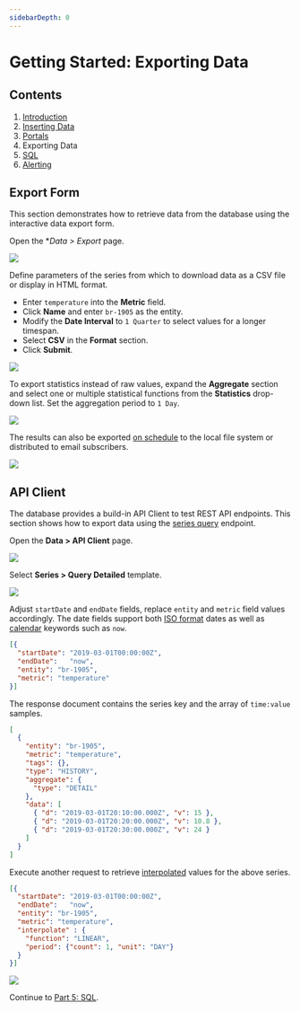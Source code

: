 ```yaml
---
sidebarDepth: 0
---
```


# Getting Started: Exporting Data

## Contents

1. [Introduction](./getting-started.md)
1. [Inserting Data](./getting-started-insert.md)
1. [Portals](./getting-started-portal.md)
1. Exporting Data
1. [SQL](./getting-started-sql.md)
1. [Alerting](./getting-started-alert.md)

## Export Form

This section demonstrates how to retrieve data from the database using the interactive data export form.

Open the **Data > Export* page.

![](./resources/data-export.png)

Define parameters of the series from which to download data as a CSV file or display in HTML format.

* Enter `temperature` into the **Metric** field.
* Click **Name** and enter `br-1905` as the entity.
* Modify the **Date Interval** to `1 Quarter` to select values for a longer timespan.
* Select **CSV** in the **Format** section.
* Click **Submit**.

![](./resources/data_export.png)

To export statistics instead of raw values, expand the **Aggregate** section and select one or multiple statistical functions from the **Statistics** drop-down list. Set the aggregation period to `1 Day`.

![](./resources/data-export-aggregate.png)

The results can also be exported [on schedule](../reporting/scheduled-exporting.md) to the local file system or distributed to email subscribers.

![](./resources/data-export-scheduled.png)

## API Client

The database provides a build-in API Client to test REST API endpoints. This section shows how to export data using the [series query](../api/data/series/query.md) endpoint.

Open the **Data > API Client** page.

![](./resources/getting-started-3_2.png)

Select **Series > Query Detailed** template.

![](./resources/getting-started-3_3.png)

Adjust `startDate` and `endDate` fields, replace `entity` and `metric` field values accordingly. The date fields support both [ISO format](../shared/date-format.md) dates as well as [calendar](../shared/calendar.md) keywords such as `now`.

```json
[{
  "startDate": "2019-03-01T00:00:00Z",
  "endDate":   "now",
  "entity": "br-1905",
  "metric": "temperature"
}]
```

The response document contains the series key and the array of `time:value` samples.

```json
[
  {
    "entity": "br-1905",
    "metric": "temperature",
    "tags": {},
    "type": "HISTORY",
    "aggregate": {
      "type": "DETAIL"
    },
    "data": [
      { "d": "2019-03-01T20:10:00.000Z", "v": 15 },
      { "d": "2019-03-01T20:20:00.000Z", "v": 10.8 },
      { "d": "2019-03-01T20:30:00.000Z", "v": 24 }
    ]
  }
]
```

Execute another request to retrieve [interpolated](../api/data/series/interpolate.md) values for the above series.

```json
[{
  "startDate": "2019-03-01T00:00:00Z",
  "endDate":   "now",
  "entity": "br-1905",
  "metric": "temperature",
  "interpolate" : {
    "function": "LINEAR",
    "period": {"count": 1, "unit": "DAY"}
  }
}]
```

![](./resources/api-client-interpolate.png)

Continue to [Part 5: SQL](getting-started-sql.md).
